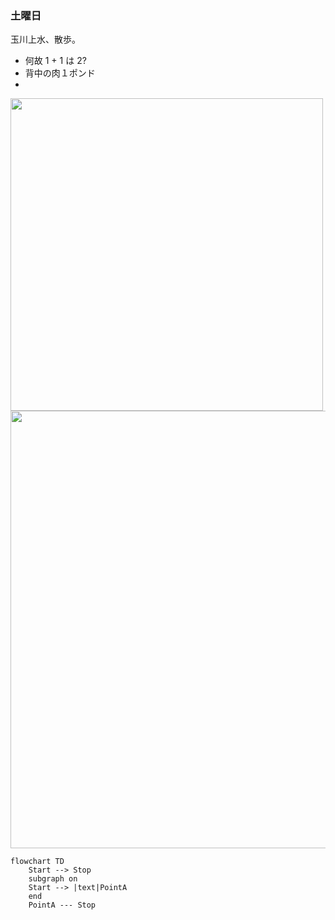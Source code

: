 ### 土曜日

玉川上水、散歩。

- 何故 1 + 1 は 2?
- 背中の肉１ポンド
-

<img src="" width="500">

<img src="" width="700">

```mermaid
flowchart TD
    Start --> Stop
    subgraph on
    Start --> |text|PointA
    end
    PointA --- Stop
``` 